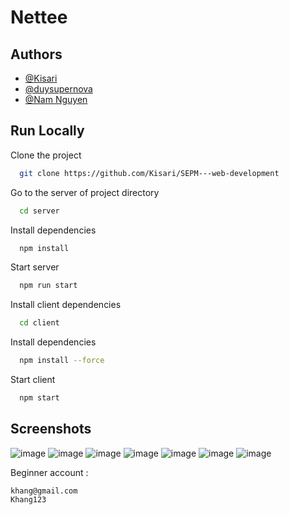 
# Nettee 





## Authors

- [@Kisari](https://github.com/Kisari)
- [@duysupernova](https://github.com/duysupernova)
- [@Nam Nguyen](https://github.com/namnguyen20999)



## Run Locally

Clone the project

```bash
  git clone https://github.com/Kisari/SEPM---web-development
```

Go to the server of project directory

```bash
  cd server
```

Install dependencies

```bash
  npm install
```
Start server

```bash
  npm run start
```

Install client dependencies

```bash
  cd client
```

Install dependencies

```bash
  npm install --force
```

Start client 

```bash
  npm start
```


## Screenshots
![image](https://github.com/user-attachments/assets/950c67d5-3ca9-4958-b043-692db879110e)
![image](https://github.com/user-attachments/assets/3e11d6b4-dfb0-4afb-8b5b-e5fe1bfa1731)
![image](https://github.com/user-attachments/assets/2c749504-b864-4215-ad09-41d53f847db0)
![image](https://github.com/user-attachments/assets/d39834d1-80cf-4a51-b011-dae384eee09f)
![image](https://github.com/user-attachments/assets/8d4af324-b246-48e8-a1f5-bc940561d345)
![image](https://github.com/user-attachments/assets/7945ae49-3a64-471c-b404-5f1556f2a783)
![image](https://github.com/user-attachments/assets/41d9211e-ade1-4651-8aa2-20aae1d944b8)








Beginner account :
```
khang@gmail.com
Khang123
```

